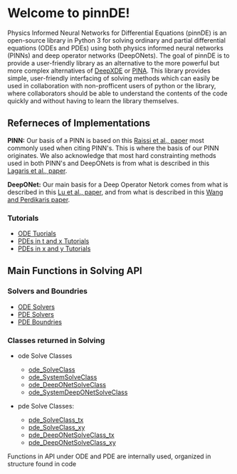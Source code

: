 # Welcome to pinnDE!

Physics Informed Neural Networks for Differential Equations (pinnDE) is an open-source library
in Python 3 for solving ordinary and partial differential equations (ODEs and PDEs) using both
physics informed neural networks (PINNs) and deep operator networks (DeepONets). The goal of pinnDE is to
provide a user-friendly library as an alternative to the more powerful but more complex alternatives of 
[DeepXDE](https://github.com/lululxvi/deepxde) or [PINA](https://github.com/mathLab/PINA). This library provides
simple, user-friendly interfacing of solving methods which can easily be used in collaboration with 
non-profficent users of python or the library, where collaborators should be able to understand the contents of
the code quickly and without having to learn the library themselves.

## Referneces of Implementations

**PINN:** Our basis of a PINN is based on this [Raissi et al., paper](https://www.sciencedirect.com/science/article/abs/pii/S0021999118307125)
most commonly used when citing PINN's. This is where the basis of our PINN originates.
We also acknowledge that most hard constrainting methods used in both PINN's and DeepONets
is from what is described in this [Lagaris et al., paper](https://arxiv.org/abs/physics/9705023).

**DeepONet:** Our main basis for a Deep Operator Netork comes from what is described in this
[Lu et al., paper](https://arxiv.org/abs/1910.03193), and from what is described in this
[Wang and Perdikaris paper](https://www.sciencedirect.com/science/article/abs/pii/S0021999122009184).


### Tutorials
* [ODE Tuorials](Tutorials/Tutorials_ODEs/ODE_Tutorials.md)
* [PDEs in t and x Tutorials](Tutorials/Tutorials_PDEs_tx/PDE_tx_tutorials.md)
* [PDEs in x and y Tutorials](Tutorials/Tutorials_PDEs_xy/PDE_xy_tutorials.md)

## Main Functions in Solving API
### Solvers and Boundries
* [ODE Solvers](MainUserFunctions/ode_Solvers.md)
* [PDE Solvers](MainUserFunctions/pde_Solvers.md)
* [PDE Boundries](MainUserFunctions/pde_Boundries_2var.md)
### Classes returned in Solving
* ode Solve Classes
    * [ode_SolveClass](MainSolveClasses/odeSolveClasses/ode_SolveClass.md)
    * [ode_SystemSolveClass](MainSolveClasses/odeSolveClasses/ode_SystemSolveClass.md)
    * [ode_DeepONetSolveClass](MainSolveClasses/odeSolveClasses/ode_DeepONetSolveClass.md)
    * [ode_SystemDeepONetSolveClass](MainSolveClasses/odeSolveClasses/ode_SystemDeepONetSolveClass.md)

* pde Solve Classes:
    * [pde_SolveClass_tx](MainSolveClasses/pdeSolveClasses/pde_SolveClass_tx.md)
    * [pde_SolveClass_xy](MainSolveClasses/pdeSolveClasses/pde_SolveClass_xy.md)
    * [pde_DeepONetSolveClass_tx](MainSolveClasses/pdeSolveClasses/pde_DeepONetSolveClass_tx.md)
    * [pde_DeepONetSolveClass_xy](MainSolveClasses/pdeSolveClasses/pde_DeepONetSolveClass_xy.md)


Functions in API under ODE and PDE are internally used, organized in structure found in code